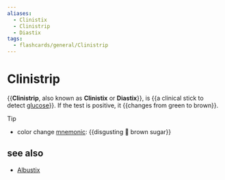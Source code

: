 ```yaml
---
aliases:
  - Clinistix
  - Clinistrip
  - Diastix
tags:
  - flashcards/general/Clinistrip
---
```


# Clinistrip

{{__Clinistrip__, also known as __Clinistix__ or __Diastix__}}, is {{a clinical stick to detect [glucose](glucose.md)}}. If the test is positive, it {{changes from green to brown}}.

> [!tip]
>
> - color change [mnemonic](mnemonic.md): {{disgusting 🤢 brown sugar}}

## see also

- [Albustix](Albustix.md)

